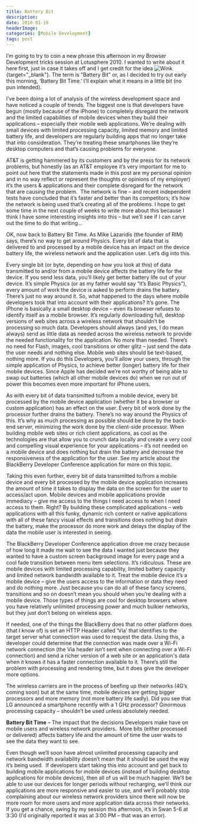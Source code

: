```yaml
---
title: Battery Bit
description: 
date: 2010-01-19
headerImage: 
categories: [Mobile Development]
tags: post
---
```


I’m going to try to coin a new phrase this afternoon in my Browser Development tricks session at Lotusphere 2010. I wanted to write about it here first, just in case it takes off and I get credit for the idea ![Wink](plugins/editors/jce/tiny_mce/plugins/emotions/img/smiley-wink.gif){target="_blank"}. The term is "Battery Bit" or, as I decided to try out early this morning, ‘Battery Bit Time.’ I’ll explain what it means in a little bit (no pun intended).

I’ve been doing a lot of analysis of the wireless development space and have noticed a couple of trends. The biggest one is that developers have begun (mostly because of the iPhone) to completely disregard the network and the limited capabilities of mobile devices when they build their applications – especially their mobile web applications. We’re dealing with small devices with limited processing capacity, limited memory and limited battery life, and developers are regularly building apps that no longer take that into consideration. They’re treating these smartphones like they’re desktop computers and that’s causing problems for everyone.

AT&T is getting hammered by its customers and by the press for its network problems, but honestly (as an AT&T employee it’s very important for me to point out here that the statements made in this post are my personal opinion and in no way reflect or represent the thoughts or opinions of my employer) it’s the users & applications and their complete disregard for the network that are causing the problem.  The network is fine – and recent independent tests have concluded that it’s faster and better than its competitors; it’s how the network is being used that’s creating all of the problems. I hope to get some time in the next couple of weeks to write more about this because I think I have some interesting insights into this – but we’ll see if I can carve out the time to do that writing…

OK, now back to Battery Bit Time. As Mike Lazaridis (the founder of RIM) says, there’s no way to get around Physics. Every bit of data that is delivered to and processed by a mobile device has an impact on the device battery life, the wireless network and the application user. Let’s dig into this.

Every single bit (or byte, depending on how you look at this) of data transmitted to and/or from a mobile device affects the battery life for the device. If you send less data, you’ll likely get better battery life out of your device. It’s simple Physics (or as my father would say “it’s Basic Physics”), every amount of work the device is asked to perform drains the battery. There’s just no way around it. So, what happened to the days where mobile developers took that into account with their applications? It’s gone. The iPhone is basically a small desktop device – even its browser refuses to identify itself as a mobile browser. It’s regularly downloading full, desktop versions of web sites across a wireless network that shouldn’t be processing so much data. Developers should always (and yes, I do mean always) send as little data as needed across the wireless network to provide the needed functionality for the application. No more than needed. There’s no need for Flash, images, cool transitions or other glitz – just send the data the user needs and nothing else. Mobile web sites should be text-based, nothing more. If you do this Developers, you’ll allow your users, through the simple application of Physics, to achieve better (longer) battery life for their mobile devices. Since Apple has decided we’re not worthy of being able to swap out batteries (which all other mobile devices do) when we run out of power this becomes even more important for iPhone users.

As with every bit of data transmitted to/from a mobile device, every bit processed by the mobile device application (whether it be a browser or custom application) has an effect on the user. Every bit of work done by the processor further drains the battery. There’s no way around the Physics of this. It’s why as much processing as possible should be done by the back-end server, minimizing the work done by the client-side processor. When building mobile web sites or rich client applications, as cool as the technologies are that allow you to crunch data locally and create a very cool and compelling visual experience for your applications – it’s not needed on a mobile device and does nothing but drain the battery and decrease the responsiveness of the application for the user. See my article about the BlackBerry Developer Conference application for more on this topic.

Taking this even further, every bit of data transmitted to/from a mobile device and every bit processed by the mobile device application increases the amount of time it takes to display the data on the screen for the user to access/act upon. Mobile devices and mobile applications provide immediacy – give me access to the things I need access to when I need access to them. Right? By building these complicated applications – web applications with all this funky, dynamic rich content or native applications with all of these fancy visual effects and transitions does nothing but drain the battery, make the processor do more work and delays the display of the data the mobile user is interested in seeing.

The BlackBerry Developer Conference application drove me crazy because of how long it made me wait to see the data I wanted just because they wanted to have a custom screen background image for every page and a cool fade transition between menu item selections. It’s ridiculous. These are mobile devices with limited processing capability, limited battery capacity and limited network bandwidth available to it. Treat the mobile device it’s a mobile device – give the users access to the information or data they need and do nothing more. Just because you can do all of these fancy screens, transitions and so on doesn’t mean you should when you’re dealing with a mobile device. Those types of things are cool for desktop browsers where you have relatively unlimited processing power and much bulkier networks, but they just don’t belong on wireless apps.

If needed, one of the things the BlackBerry does that no other platform does (that I know of) is set an HTTP Header called ‘Via’ that identifies to the target server what connection was used to request the data. Using this, a developer could determine that the connection was made over a Wi-Fi network connection (the Via header isn’t sent when connecting over a Wi-Fi connection) and send a richer version of a web site or an application's data when it knows it has a faster connection available to it. There’s still the problem with processing and rendering time, but it does give the developer more options.

The wireless carriers are in the process of beefing up their networks (4G’s coming soon) but at the same time, mobile devices are getting bigger processors and more memory (not more battery life sadly). Did you see that LG announced a smartphone recently with a 1 GHz processor? Ginormous processing capacity – shouldn’t be used unless absolutely needed.

**Battery Bit Time** – The impact that the decisions Developers make have on mobile users and wireless network providers.  More bits (either processed or delivered) affects battery life and the amount of time the user waits to see the data they want to see.

Even though we’ll soon have almost unlimited processing capacity and network bandwidth availability doesn’t mean that it should be used the way it’s being used.  If developers start taking this into account and get back to building mobile applications for mobile devices (instead of building desktop applications for mobile devices), then all of us will be much happier. We’ll be able to use our devices for longer periods without recharging, we’ll think our applications are more responsive and easier to use, and we’ll probably stop complaining about our wireless network providers since there will now be more room for more users and more application data across their networks.  
If you get a chance, swing by my session this afternoon, it’s in Swan 5-6 at 3:30 (I’d originally reported it was at 3:00 PM – that was an error).